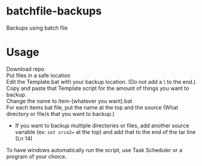 # batchfile-backups </br>
Backups using batch file </br>

# Usage </br>
Download repo </br>
Put files in a safe location </br>
Edit the Template.bat with your backup location. (Do not add a \ to the end.) </br>
Copy and paste that Template script for the amount of things you want to backup. </br>
Change the name to item-(whatever you want).bat </br>
For each items bat file, put the name at the top and the source (What directory or file/s that you want to backup.) </br>
 - If you want to backup multiple directories or files, add another source variable (ex: `set srce2=` at the top) and add that to the end of the tar line (Ln 14) </br>

To have windows automatically run the script, use Task Scheduler or a program of your choice.
